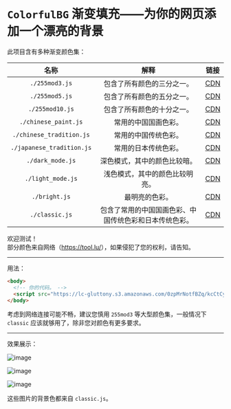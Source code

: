 # `ColorfulBG` 渐变填充——为你的网页添加一个漂亮的背景

此项目含有多种渐变颜色集：

|           名称            |                          解释                          |                             链接                             |
| :-----------------------: | :----------------------------------------------------: | :----------------------------------------------------------: |
|      `./255mod3.js`       |               包含了所有颜色的三分之一。               | [CDN](https://lc-gluttony.s3.amazonaws.com/0zpMrNotfBZq/WvmIpkEos0iaaysxQwUu1DbdAp8pTQcq/255mod3.js) |
|      `./255mod5.js`       |               包含了所有颜色的五分之一。               | [CDN](https://lc-gluttony.s3.amazonaws.com/0zpMrNotfBZq/WvmIpkEos0iaaysxQwUu1DbdAp8pTQcq/255mod3.js) |
|      `./255mod10.js`      |               包含了所有颜色的十分之一。               | [CDN](https://lc-gluttony.s3.amazonaws.com/0zpMrNotfBZq/kaJ03zFfgcEgHDxeAh2tT0RWv3mxjX00/255mod10.js) |
|   `./chinese_paint.js`    |                  常用的中国国画色彩。                  | [CDN](https://lc-gluttony.s3.amazonaws.com/0zpMrNotfBZq/bP3AdF20DNnUUrVcrsTrIwJWqQVGtyXf/chinese_painting.js) |
| `./chinese_tradition.js`  |                  常用的中国传统色彩。                  | [CDN](https://lc-gluttony.s3.amazonaws.com/0zpMrNotfBZq/I5wvu7StMlhyeSVIYIubrSTpvVDyQmIl/chinese_tradition.js) |
| `./japanese_tradition.js` |                  常用的日本传统色彩。                  | [CDN](https://lc-gluttony.s3.amazonaws.com/0zpMrNotfBZq/g0ShbB57e4BljXW4pATUoEIJQJtzI1F2/japanese_tradition.js) |
|     `./dark_mode.js`      |              深色模式，其中的颜色比较暗。              | [CDN](https://lc-gluttony.s3.amazonaws.com/0zpMrNotfBZq/QTY5UpSBI333NLbMz68DI4JAM8NQmSin/dark_mode.js) |
|     `./light_mode.js`     |             浅色模式，其中的颜色比较明亮。             | [CDN]([lc-gluttony.s3.amazonaws.com/0zpMrNotfBZq/GXvdR629Ipyk4uq7bBUYjfLjNQmkboRR/light_mode.js](https://lc-gluttony.s3.amazonaws.com/0zpMrNotfBZq/GXvdR629Ipyk4uq7bBUYjfLjNQmkboRR/light_mode.js)) |
|       `./bright.js`       |                     最明亮的色彩。                     | [CDN](https://lc-gluttony.s3.amazonaws.com/0zpMrNotfBZq/NREvKSAdQgvWvUuHyPQ4DOQxQrkeVcsX/bright.js) |
|      `./classic.js`       | 包含了常用的中国国画色彩、中国传统色彩和日本传统色彩。 | [CDN](https://lc-gluttony.s3.amazonaws.com/0zpMrNotfBZq/kcCtCyCh9DY0CHNIKXqAiW5joCoBsKuE/classic.js) |

欢迎测试！\
部分颜色来自网络（<https://tool.lu/>），如果侵犯了您的权利，请告知。

---

用法：

```html
<body>
  <!-- 你的代码。 -->
  <script src="https://lc-gluttony.s3.amazonaws.com/0zpMrNotfBZq/kcCtCyCh9DY0CHNIKXqAiW5joCoBsKuE/classic.js"></script>
</body>
```

考虑到网络连接可能不畅，建议您慎用 `255mod3` 等大型颜色集，一般情况下 `classic` 应该就够用了，除非您对颜色有更多要求。

---

效果展示：

![image](https://github.com/PanDaoxi/ColorfulBG/assets/63720932/00ae9ef9-6591-4abe-85ca-d3db59f16748)

![image](https://github.com/PanDaoxi/ColorfulBG/assets/63720932/63c66bac-7291-43d1-a206-ce3800c1f794)

![image](https://github.com/PanDaoxi/ColorfulBG/assets/63720932/af9757a0-470e-4b95-8f5f-be3e7e718e78)

这些图片的背景色都来自 `classic.js`。
